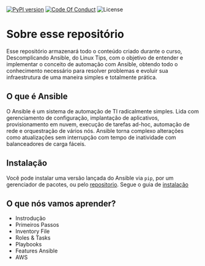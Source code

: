 [![PyPI version](https://img.shields.io/pypi/v/ansible.svg)](https://pypi.org/project/ansible)
[![Code Of Conduct](https://img.shields.io/badge/code%20of%20conduct-Ansible-silver.svg)](https://docs.ansible.com/ansible/latest/community/code_of_conduct.html)
![License](https://img.shields.io/badge/license-GPL%20v3.0-brightgreen.svg)

# Sobre esse repositório

Esse repositório armazenará todo o conteúdo criado durante o curso, Descomplicando Ansible, do Linux Tips, com o objetivo de entender e implementar o conceito de automação com Ansible, obtendo todo o conhecimento necessário para resolver problemas e evoluir sua infraestrutura de uma maneira simples e totalmente prática.

## O que é Ansible

O Ansible é um sistema de automação de TI radicalmente simples. Lida com gerenciamento de configuração, implantação de aplicativos, provisionamento em nuvem, execução de tarefas ad-hoc, automação de rede e orquestração de vários nós. Ansible torna complexo alterações como atualizações sem interrupção com tempo de inatividade com balanceadores de carga fáceis.

## Instalação

Você pode instalar uma versão lançada do Ansible via `pip`, por um gerenciador de pacotes, ou pelo [repositorio](https://releases.ansible.com/ansible/). Segue o guia de [instalação](https://docs.ansible.com/ansible/latest/installation_guide/intro_installation.html)

## O que nós vamos aprender?
- Instrodução
- Primeiros Passos
- Inventory File
- Roles & Tasks
- Playbooks
- Features Ansible
- AWS


